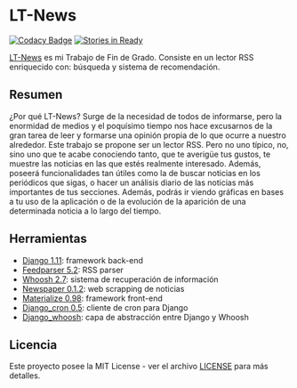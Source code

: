 # LT-News
[![Codacy Badge](https://api.codacy.com/project/badge/Grade/699f99831bef456cabe256133876a03d)](https://www.codacy.com/app/andjimrio/LTN?utm_source=github.com&utm_medium=referral&utm_content=andjimrio/LTN&utm_campaign=badger)
[![Stories in Ready](https://badge.waffle.io/andjimrio/LTN.svg?label=ready&title=Ready)](http://waffle.io/andjimrio/LTN)

[LT-News](http://lt-news.mooo.com/) es mi Trabajo de Fin de Grado. Consiste en un lector RSS enriquecido con: búsqueda y sistema de recomendación.


## Resumen
¿Por qué LT-News? Surge de la necesidad de todos de informarse, pero la enormidad de medios y el poquísimo tiempo nos hace excusarnos de la gran tarea de leer y formarse una opinión propia de lo que ocurre a nuestro alrededor.
Este trabajo se propone ser un lector RSS. Pero no uno típico, no, sino uno que te acabe conociendo tanto, que te averigüe tus gustos, te muestre las noticias en las que estés realmente interesado. Además, poseerá funcionalidades tan útiles como la de buscar noticias en los periódicos que sigas, o hacer un análisis diario de las noticias más importantes de tus secciones.
Además, podrás ir viendo gráficas en bases a tu uso de la aplicación o de la evolución de la aparición de una determinada noticia a lo largo del tiempo.


## Herramientas
* [Django 1.11](https://www.djangoproject.com/): framework back-end
* [Feedparser 5.2](http://pythonhosted.org/feedparser/): RSS parser
* [Whoosh 2.7](http://whoosh.readthedocs.io/en/latest/index.html): sistema de recuperación de información
* [Newspaper 0.1.2](http://newspaper.readthedocs.io/en/latest/): web scrapping de noticias
* [Materialize 0.98](http://materializecss.com/): framework front-end
* [Django_cron 0.5](http://django-cron.readthedocs.io/en/latest/): cliente de cron para Django
* [Django_whoosh](https://github.com/JoeGermuska/django-whoosh): capa de abstracción entre Django y Whoosh

## Licencia
Este proyecto posee la MIT License - ver el archivo [LICENSE](LICENSE) para más detalles.
